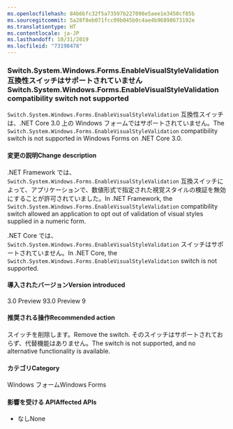 ```yaml
---
ms.openlocfilehash: 84b6bfc32f5a73597b227098e5aee1e3450cf85b
ms.sourcegitcommit: 5a28f8eb071fcc09b045b0c4ae4b96898673192e
ms.translationtype: HT
ms.contentlocale: ja-JP
ms.lasthandoff: 10/31/2019
ms.locfileid: "73198478"
---
```

### <a name="switchsystemwindowsformsenablevisualstylevalidation-compatibility-switch-not-supported"></a><span data-ttu-id="e99a2-101">Switch.System.Windows.Forms.EnableVisualStyleValidation 互換性スイッチはサポートされていません</span><span class="sxs-lookup"><span data-stu-id="e99a2-101">Switch.System.Windows.Forms.EnableVisualStyleValidation compatibility switch not supported</span></span>

<span data-ttu-id="e99a2-102">`Switch.System.Windows.Forms.EnableVisualStyleValidation` 互換性スイッチは、.NET Core 3.0 上の Windows フォームではサポートされていません。</span><span class="sxs-lookup"><span data-stu-id="e99a2-102">The `Switch.System.Windows.Forms.EnableVisualStyleValidation` compatibility switch is not supported in Windows Forms on .NET Core 3.0.</span></span>

#### <a name="change-description"></a><span data-ttu-id="e99a2-103">変更の説明</span><span class="sxs-lookup"><span data-stu-id="e99a2-103">Change description</span></span>

<span data-ttu-id="e99a2-104">.NET Framework では、`Switch.System.Windows.Forms.EnableVisualStyleValidation` 互換スイッチによって、アプリケーションで、数値形式で指定された視覚スタイルの検証を無効にすることが許可されていました。</span><span class="sxs-lookup"><span data-stu-id="e99a2-104">In .NET Framework, the `Switch.System.Windows.Forms.EnableVisualStyleValidation` compatibility switch allowed an application to opt out of validation of visual styles supplied in a numeric form.</span></span>

<span data-ttu-id="e99a2-105">.NET Core では、`Switch.System.Windows.Forms.EnableVisualStyleValidation` スイッチはサポートされていません。</span><span class="sxs-lookup"><span data-stu-id="e99a2-105">In .NET Core, the `Switch.System.Windows.Forms.EnableVisualStyleValidation` switch is not supported.</span></span>

#### <a name="version-introduced"></a><span data-ttu-id="e99a2-106">導入されたバージョン</span><span class="sxs-lookup"><span data-stu-id="e99a2-106">Version introduced</span></span>

<span data-ttu-id="e99a2-107">3.0 Preview 9</span><span class="sxs-lookup"><span data-stu-id="e99a2-107">3.0 Preview 9</span></span>

#### <a name="recommended-action"></a><span data-ttu-id="e99a2-108">推奨される操作</span><span class="sxs-lookup"><span data-stu-id="e99a2-108">Recommended action</span></span>

<span data-ttu-id="e99a2-109">スイッチを削除します。</span><span class="sxs-lookup"><span data-stu-id="e99a2-109">Remove the switch.</span></span> <span data-ttu-id="e99a2-110">そのスイッチはサポートされておらず、代替機能はありません。</span><span class="sxs-lookup"><span data-stu-id="e99a2-110">The switch is not supported, and no alternative functionality is available.</span></span>

#### <a name="category"></a><span data-ttu-id="e99a2-111">カテゴリ</span><span class="sxs-lookup"><span data-stu-id="e99a2-111">Category</span></span>

<span data-ttu-id="e99a2-112">Windows フォーム</span><span class="sxs-lookup"><span data-stu-id="e99a2-112">Windows Forms</span></span>

#### <a name="affected-apis"></a><span data-ttu-id="e99a2-113">影響を受ける API</span><span class="sxs-lookup"><span data-stu-id="e99a2-113">Affected APIs</span></span>

- <span data-ttu-id="e99a2-114">なし</span><span class="sxs-lookup"><span data-stu-id="e99a2-114">None</span></span>

<!-- 

### Affected APIs

- Not detectable via API analysis

-->
